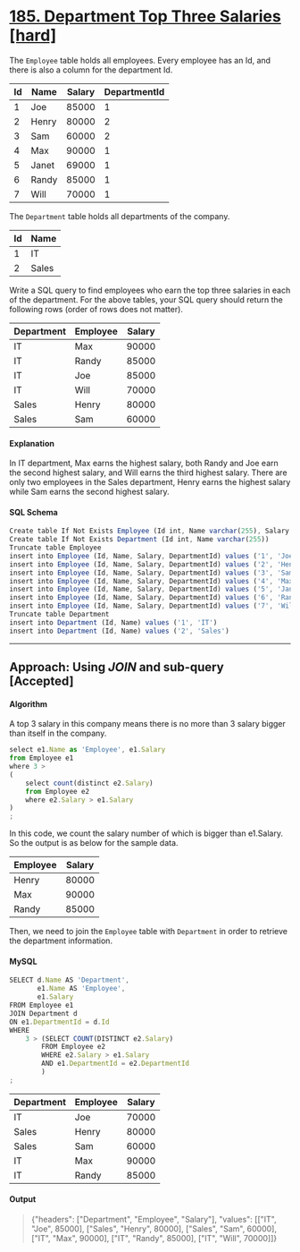 # [185.	Department Top Three Salaries [hard]](https://leetcode.com/problems/department-top-three-salaries/)

The `Employee` table holds all employees. Every employee has an Id, and there is also a column for the department Id.

Id | Name  | Salary | DepartmentId
--|--|--|--
1  | Joe   | 85000  | 1            
2  | Henry | 80000  | 2            
3  | Sam   | 60000  | 2            
4  | Max   | 90000  | 1           
5  | Janet | 69000  | 1            
6  | Randy | 85000  | 1            
7  | Will  | 70000  | 1            

The `Department` table holds all departments of the company.

Id | Name     
--|--
 1  | IT       
 2  | Sales    

Write a SQL query to find employees who earn the top three salaries in each of the department. For the above tables, your SQL query should return the following rows (order of rows does not matter).

Department | Employee | Salary 
--|--|--
 IT         | Max      | 90000  
 IT         | Randy    | 85000  
 IT         | Joe      | 85000  
 IT         | Will     | 70000  
 Sales      | Henry    | 80000  
 Sales      | Sam      | 60000  

#### Explanation

In IT department, Max earns the highest salary, both Randy and Joe earn the second highest salary, and Will earns the third highest salary. There are only two employees in the Sales department, Henry earns the highest salary while Sam earns the second highest salary.

#### SQL Schema
```javascript
Create table If Not Exists Employee (Id int, Name varchar(255), Salary int, DepartmentId int)
Create table If Not Exists Department (Id int, Name varchar(255))
Truncate table Employee
insert into Employee (Id, Name, Salary, DepartmentId) values ('1', 'Joe', '85000', '1')
insert into Employee (Id, Name, Salary, DepartmentId) values ('2', 'Henry', '80000', '2')
insert into Employee (Id, Name, Salary, DepartmentId) values ('3', 'Sam', '60000', '2')
insert into Employee (Id, Name, Salary, DepartmentId) values ('4', 'Max', '90000', '1')
insert into Employee (Id, Name, Salary, DepartmentId) values ('5', 'Janet', '69000', '1')
insert into Employee (Id, Name, Salary, DepartmentId) values ('6', 'Randy', '85000', '1')
insert into Employee (Id, Name, Salary, DepartmentId) values ('7', 'Will', '70000', '1')
Truncate table Department
insert into Department (Id, Name) values ('1', 'IT')
insert into Department (Id, Name) values ('2', 'Sales')
```

---
## Approach: Using _JOIN_ and sub-query [Accepted]

#### Algorithm

A top 3 salary in this company means there is no more than 3 salary bigger than itself in the company.
```javascript
select e1.Name as 'Employee', e1.Salary
from Employee e1
where 3 >
(
    select count(distinct e2.Salary)
    from Employee e2
    where e2.Salary > e1.Salary
)
;
```
In this code, we count the salary number of which is bigger than e1.Salary. So the output is as below for the sample data.

Employee | Salary 
--|--
 Henry    | 80000  
 Max      | 90000  
 Randy    | 85000  
 
Then, we need to join the `Employee` table with `Department` in order to retrieve the department information.

#### MySQL
```javascript
SELECT d.Name AS 'Department', 
       e1.Name AS 'Employee', 
       e1.Salary
FROM Employee e1
JOIN Department d 
ON e1.DepartmentId = d.Id
WHERE
    3 > (SELECT COUNT(DISTINCT e2.Salary)
        FROM Employee e2
        WHERE e2.Salary > e1.Salary
        AND e1.DepartmentId = e2.DepartmentId
        )
;
```
 Department | Employee | Salary 
--|--|--
 IT         | Joe      | 70000  
 Sales      | Henry    | 80000  
 Sales      | Sam      | 60000  
 IT         | Max      | 90000  
 IT         | Randy    | 85000  

#### Output
> {"headers": ["Department", "Employee", "Salary"], "values": [["IT", "Joe", 85000], ["Sales", "Henry", 80000], ["Sales", "Sam", 60000], ["IT", "Max", 90000], ["IT", "Randy", 85000], ["IT", "Will", 70000]]}
